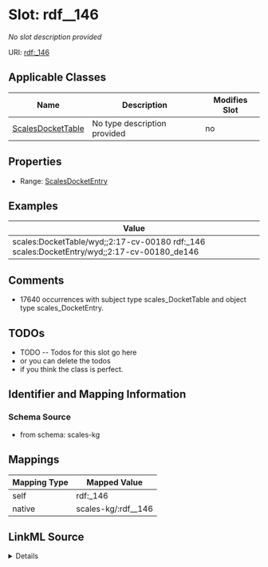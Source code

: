 

# Slot: rdf__146


_No slot description provided_





URI: [rdf:_146](http://www.w3.org/1999/02/22-rdf-syntax-ns#_146)



<!-- no inheritance hierarchy -->





## Applicable Classes

| Name | Description | Modifies Slot |
| --- | --- | --- |
| [ScalesDocketTable](../classes/ScalesDocketTable.md) | No type description provided |  no  |







## Properties

* Range: [ScalesDocketEntry](../classes/ScalesDocketEntry.md)






## Examples

| Value |
| --- |
| scales:DocketTable/wyd;;2:17-cv-00180 rdf:_146 scales:DocketEntry/wyd;;2:17-cv-00180_de146 |

## Comments

* 17640 occurrences with subject type scales_DocketTable and object type scales_DocketEntry.

## TODOs

* TODO -- Todos for this slot go here
* or you can delete the todos
* if you think the class is perfect.

## Identifier and Mapping Information







### Schema Source


* from schema: scales-kg




## Mappings

| Mapping Type | Mapped Value |
| ---  | ---  |
| self | rdf:_146 |
| native | scales-kg/:rdf__146 |




## LinkML Source

<details>
```yaml
name: rdf__146
description: No slot description provided
todos:
- TODO -- Todos for this slot go here
- or you can delete the todos
- if you think the class is perfect.
comments:
- 17640 occurrences with subject type scales_DocketTable and object type scales_DocketEntry.
examples:
- value: scales:DocketTable/wyd;;2:17-cv-00180 rdf:_146 scales:DocketEntry/wyd;;2:17-cv-00180_de146
from_schema: scales-kg
rank: 1000
slot_uri: rdf:_146
alias: rdf__146
domain_of:
- scales_DocketTable
range: scales_DocketEntry

```
</details>